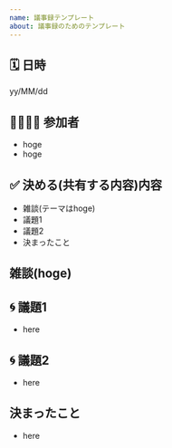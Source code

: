 ```yaml
---
name: 議事録テンプレート
about: 議事録のためのテンプレート
---
```

## 🗓 日時
yy/MM/dd

## 🙋‍♂️🙋‍♀️ 参加者

- hoge
- hoge

## ✅ 決める(共有する内容)内容

- 雑談(テーマはhoge)
- 議題1
- 議題2
- 決まったこと

## 雑談(hoge)

## :cyclone: 議題1

- here

## :cyclone: 議題2

- here

## 決まったこと

- here
